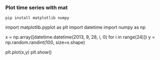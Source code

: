 ### Plot time series with mat
```
pip install matplotlib numpy
```
import matplotlib.pyplot as plt
import datetime
import numpy as np

x = np.array([datetime.datetime(2013, 9, 28, i, 0) for i in range(24)])
y = np.random.randint(100, size=x.shape)

plt.plot(x,y)
plt.show()
```
